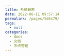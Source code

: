 ```yaml
---
title: 系统日志
date: 2022-06-11 09:57:14
permalink: /pages/5d6479/
tags: 
  - null
categories: 
  - docs
  - 文档
  - 系统管理
---
```


